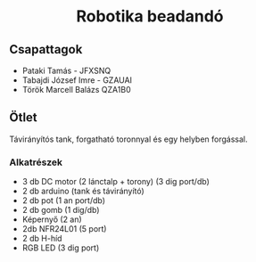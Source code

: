 <center> <h1> Robotika beadandó </h1> </center>

## Csapattagok
- Pataki Tamás - JFXSNQ
- Tabajdi József Imre - GZAUAI
- Török Marcell Balázs QZA1B0

## Ötlet
Távirányítós tank, forgatható toronnyal és egy helyben forgással. 
### Alkatrészek 
- 3 db DC motor (2 lánctalp + torony) (3 dig port/db)
- 2 db arduino (tank és távirányító)
- 2 db pot (1 an port/db) 
- 2 db gomb (1 dig/db) 
- Képernyő (2 an)
- 2db NFR24L01 (5 port)
- 2 db H-híd
- RGB LED (3 dig port)


